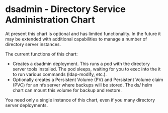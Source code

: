 # dsadmin - Directory Service Administration Chart

At present this chart is optional and has limited functionality. In the future it may be extended with
additional capabilities to manage a number of directory server instances.

The current functions of this chart:

* Creates a dsadmin deployment. This runs a pod with the directory server tools installed. The pod sleeps, waiting for you to exec into the it to run various commands (ldap-modify, etc.).
* Optionally creates a Persistent Volume (PV) and Persistent Volume claim (PVC) for an nfs server where backups will be stored. The ds/ helm chart can mount this volume for backup and restore.


You need only a single instance of this chart, even if you many directory server deployments.
